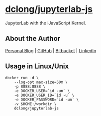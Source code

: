 # [dclong/jupyterlab-js](https://hub.docker.com/r/dclong/jupyterlab-js/)

JupyterLab with the iJavaScript Kernel.

## About the Author

[Personal Blog](http://www.legendu.net)   |   [GitHub](https://github.com/dclong)   |   [Bitbucket](https://bitbucket.org/dclong/)   |   [LinkedIn](http://www.linkedin.com/in/ben-chuanlong-du-1239b221/)

## Usage in Linux/Unix

```
docker run -d \
    --log-opt max-size=50m \
    -p 8888:8888 \
    -e DOCKER_USER=`id -un` \
    -e DOCKER_USER_ID=`id -u` \
    -e DOCKER_PASSWORD=`id -un` \
    -v $HOME:/workdir \
    dclong/jupyterlab-js
```
